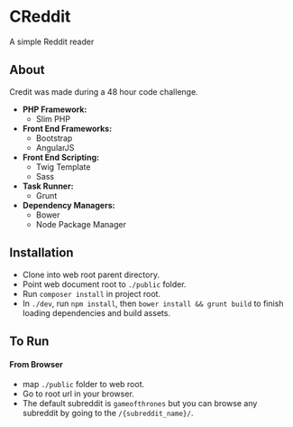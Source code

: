 # CReddit
A simple Reddit reader

## About
Credit was made during a 48 hour code challenge.

- __PHP Framework:__ 
	- Slim PHP
- __Front End Frameworks:__
    - Bootstrap
    - AngularJS
- __Front End Scripting:__
    - Twig Template
    - Sass
- __Task Runner:__ 
	- Grunt
- __Dependency Managers:__
    - Bower
    - Node Package Manager

## Installation

- Clone into web root parent directory.
- Point web document root to `./public` folder.
- Run `composer install` in project root.
- In `./dev`, run `npm install`, then `bower install && grunt build` to finish loading dependencies and build assets.


## To Run

#### From Browser

- map `./public` folder to web root.
- Go to root url in your browser.
- The default subreddit is `gameofthrones` but you can browse any subreddit by going to the `/{subreddit_name}/`.

